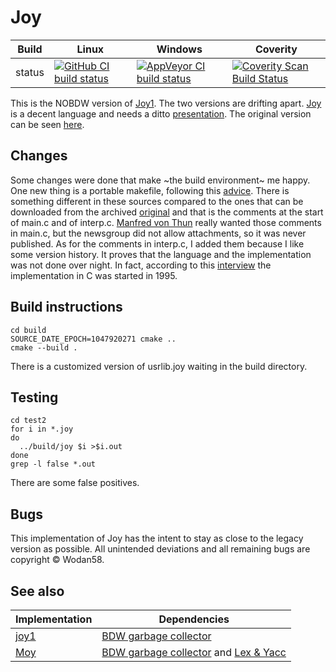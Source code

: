 Joy
===

Build|Linux|Windows|Coverity
---|---|---|---
status|[![GitHub CI build status](https://github.com/Wodan58/Joy/actions/workflows/cmake.yml/badge.svg)](https://github.com/Wodan58/Joy/actions/workflows/cmake.yml)|[![AppVeyor CI build status](https://ci.appveyor.com/api/projects/status/github/Wodan58/Joy?branch=master&svg=true)](https://ci.appveyor.com/project/Wodan58/Joy)|[![Coverity Scan Build Status](https://img.shields.io/coverity/scan/14641.svg)](https://scan.coverity.com/projects/wodan58-joy)

This is the NOBDW version of [Joy1](https://github.com/Wodan58/joy1).
The two versions are drifting apart.
[Joy](http://www.complang.tuwien.ac.at/anton/euroforth/ef01/thun01.pdf) is a
decent language and needs a ditto
[presentation](http://www.complang.tuwien.ac.at/anton/euroforth/ef01/thomas01a.pdf). The original version can be seen [here](https://github.com/Wodan58/joy0).

Changes
-------

Some changes were done that make ~the build environment~ me happy. One new
thing is a portable makefile, following this [advice](http://nullprogram.com/blog/2017/08/20).
There is something different in these sources compared to the ones that can be
downloaded from the archived [original](http://web.archive.org/web/20030602190407/https://www.latrobe.edu.au/philosophy/phimvt/joy.html) and that is the
comments at the start of main.c and of interp.c.
[Manfred von Thun](http://fogus.me/important/von-thun/) really wanted those
comments in main.c, but the newsgroup did not allow attachments, so it was
never published.
As for the comments in interp.c, I added them because I like some version
history. It proves that the language and the implementation was not done over
night.
In fact, according to this [interview](http://archive.vector.org.uk/art10000350)
the implementation in C was started in 1995.

Build instructions
------------------

    cd build
    SOURCE_DATE_EPOCH=1047920271 cmake ..
    cmake --build .

There is a customized version of usrlib.joy waiting in the build directory.

Testing
-------

    cd test2
    for i in *.joy
    do
      ../build/joy $i >$i.out
    done
    grep -l false *.out

There are some false positives.

Bugs
----

This implementation of Joy has the intent to stay as close to the legacy
version as possible. All unintended deviations and all remaining bugs are
copyright © Wodan58.

See also
--------

Implementation|Dependencies
---|---
[joy1](https://github.com/Wodan58/joy1)|[BDW garbage collector](https://github.com/ivmai/bdwgc)
[Moy](https://github.com/Wodan58/Moy)|[BDW garbage collector](https://github.com/ivmai/bdwgc) and [Lex & Yacc](https://sourceforge.net/projects/winflexbison/files/win_flex_bison-latest.zip)
